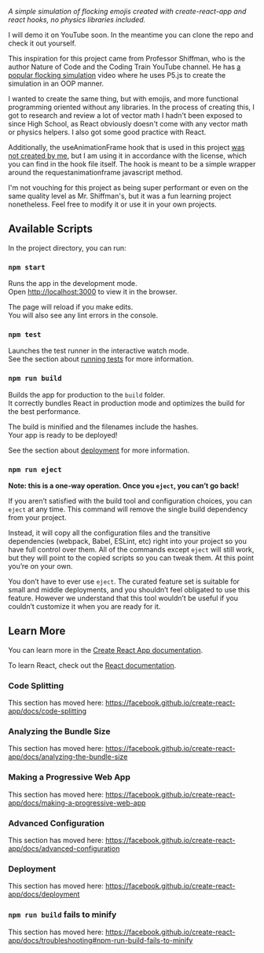 _A simple simulation of flocking emojis created with create-react-app and react hooks, no physics libraries included._

I will demo it on YouTube soon. In the meantime you can clone the repo and check it out yourself.

This inspiration for this project came from Professor Shiffman, who is the author Nature of Code and the Coding Train YouTube channel. He has [a popular flocking simulation](https://www.youtube.com/watch?v=mhjuuHl6qHM) video where he uses P5.js to create the simulation in an OOP manner.

I wanted to create the same thing, but with emojis, and more functional programming oriented without any libraries. In the process of creating this, I got to research and review a lot of vector math I hadn't been exposed to since High School, as React obviously doesn't come with any vector math or physics helpers. I also got some good practice with React.

Additionally, the useAnimationFrame hook that is used in this project [was not created by me](https://codepen.io/HunorMarton/pen/zYONexq), but I am using it in accordance with the license, which you can find in the hook file itself. The hook is meant to be a simple wrapper around the requestanimationframe javascript method.

I'm not vouching for this project as being super performant or even on the same quality level as Mr. Shiffman's, but it was a fun learning project nonetheless. Feel free to modify it or use it in your own projects.

## Available Scripts

In the project directory, you can run:

### `npm start`

Runs the app in the development mode.<br />
Open [http://localhost:3000](http://localhost:3000) to view it in the browser.

The page will reload if you make edits.<br />
You will also see any lint errors in the console.

### `npm test`

Launches the test runner in the interactive watch mode.<br />
See the section about [running tests](https://facebook.github.io/create-react-app/docs/running-tests) for more information.

### `npm run build`

Builds the app for production to the `build` folder.<br />
It correctly bundles React in production mode and optimizes the build for the best performance.

The build is minified and the filenames include the hashes.<br />
Your app is ready to be deployed!

See the section about [deployment](https://facebook.github.io/create-react-app/docs/deployment) for more information.

### `npm run eject`

**Note: this is a one-way operation. Once you `eject`, you can’t go back!**

If you aren’t satisfied with the build tool and configuration choices, you can `eject` at any time. This command will remove the single build dependency from your project.

Instead, it will copy all the configuration files and the transitive dependencies (webpack, Babel, ESLint, etc) right into your project so you have full control over them. All of the commands except `eject` will still work, but they will point to the copied scripts so you can tweak them. At this point you’re on your own.

You don’t have to ever use `eject`. The curated feature set is suitable for small and middle deployments, and you shouldn’t feel obligated to use this feature. However we understand that this tool wouldn’t be useful if you couldn’t customize it when you are ready for it.

## Learn More

You can learn more in the [Create React App documentation](https://facebook.github.io/create-react-app/docs/getting-started).

To learn React, check out the [React documentation](https://reactjs.org/).

### Code Splitting

This section has moved here: https://facebook.github.io/create-react-app/docs/code-splitting

### Analyzing the Bundle Size

This section has moved here: https://facebook.github.io/create-react-app/docs/analyzing-the-bundle-size

### Making a Progressive Web App

This section has moved here: https://facebook.github.io/create-react-app/docs/making-a-progressive-web-app

### Advanced Configuration

This section has moved here: https://facebook.github.io/create-react-app/docs/advanced-configuration

### Deployment

This section has moved here: https://facebook.github.io/create-react-app/docs/deployment

### `npm run build` fails to minify

This section has moved here: https://facebook.github.io/create-react-app/docs/troubleshooting#npm-run-build-fails-to-minify
